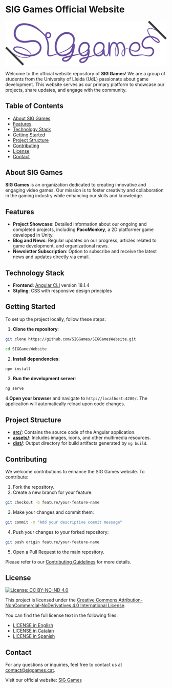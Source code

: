 # SIG Games Official Website

![SIG Games Banner](https://raw.githubusercontent.com/SIGGames/SIGGames/refs/heads/main/img/Banner_Wite_BG.jpg)

Welcome to the official website repository of **SIG Games**! We are a group of students from the University of Lleida (UdL) passionate about game development. This website serves as our primary platform to showcase our projects, share updates, and engage with the community.

## Table of Contents

- [About SIG Games](#about-sig-games)
- [Features](#features)
- [Technology Stack](#technology-stack)
- [Getting Started](#getting-started)
- [Project Structure](#project-structure)
- [Contributing](#contributing)
- [License](#license)
- [Contact](#contact)

## About SIG Games

**SIG Games** is an organization dedicated to creating innovative and engaging video games. Our mission is to foster creativity and collaboration in the gaming industry while enhancing our skills and knowledge.

## Features

- **Project Showcase**: Detailed information about our ongoing and completed projects, including **PacoMonkey**, a 2D platformer game developed in Unity.
- **Blog and News**: Regular updates on our progress, articles related to game development, and organizational news.
- **Newsletter Subscription**: Option to subscribe and receive the latest news and updates directly via email.

## Technology Stack

- **Frontend**: [Angular CLI](https://angular.io/cli) version 18.1.4
- **Styling**: CSS with responsive design principles

## Getting Started

To set up the project locally, follow these steps:

1. **Clone the repository**:

```bash
git clone https://github.com/SIGGames/SIGGamesWebsite.git
```

```bash
cd SIGGamesWebsite
```

2. **Install dependencies**:

```bash
npm install
```

3. **Run the development server**:

```bash
ng serve
```

4.**Open your browser** and navigate to `http://localhost:4200/`. The application will automatically reload upon code changes.

## Project Structure

- [**src/**](/src/): Contains the source code of the Angular application.
- [**assets/**](/src/assets/): Includes images, icons, and other multimedia resources.
- [**dist/**](/dist/): Output directory for build artifacts generated by `ng build`.

## Contributing

We welcome contributions to enhance the SIG Games website. To contribute:

1. Fork the repository.
2. Create a new branch for your feature:

```bash
git checkout -b feature/your-feature-name
```

3. Make your changes and commit them:

```bash
git commit -m "Add your descriptive commit message"
```

4. Push your changes to your forked repository:

```bash
git push origin feature/your-feature-name
```

5. Open a Pull Request to the main repository.

Please refer to our [Contributing Guidelines](https://github.com/SIGGames/SIGGames/blob/main/CONTRIBUTING.md) for more details.

## License

[![License: CC BY-NC-ND 4.0](https://img.shields.io/badge/License-CC--BY--NC--ND--4.0-green)](https://creativecommons.org/licenses/by-nc-nd/4.0/)

This project is licensed under the [Creative Commons Attribution-NonCommercial-NoDerivatives 4.0 International License](https://creativecommons.org/licenses/by-nc-nd/4.0/).

You can find the full license text in the following files:

- [LICENSE in English](https://github.com/SIGGames/PacoMonkey/blob/main/LICENSE.md)
- [LICENSE in Catalan](https://github.com/SIGGames/PacoMonkey/blob/main/LICENSE_CA.md)
- [LICENSE in Spanish](https://github.com/SIGGames/PacoMonkey/blob/main/LICENSE_ES.md)

## Contact

For any questions or inquiries, feel free to contact us at [contact@siggames.cat](mailto:contact@siggames.cat).

Visit our official website: [SIG Games](https://siggames.cat)
